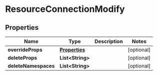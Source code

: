 # ResourceConnectionModify

## Properties
Name | Type | Description | Notes
------------ | ------------- | ------------- | -------------
**overrideProps** | [**Properties**](Properties.md) |  |  [optional]
**deleteProps** | **List&lt;String&gt;** |  |  [optional]
**deleteNamespaces** | **List&lt;String&gt;** |  |  [optional]

